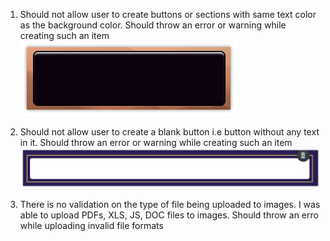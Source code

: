 1) Should not allow user to create buttons or sections with same text color as the background color. Should throw an error or warning while creating such an item
![Alt text](/img/sameBgTxtColor.png?raw=true "Title")


1) Should not allow user to create a blank button i.e button without any text in it. Should throw an error or warning while creating such an item
![Alt text](/img/blankButton.png?raw=true "Title")

3) There is no validation on the type of file being uploaded to images. I was able to upload PDFs, XLS, JS, DOC files to images. Should throw an erro while uploading invalid file formats
